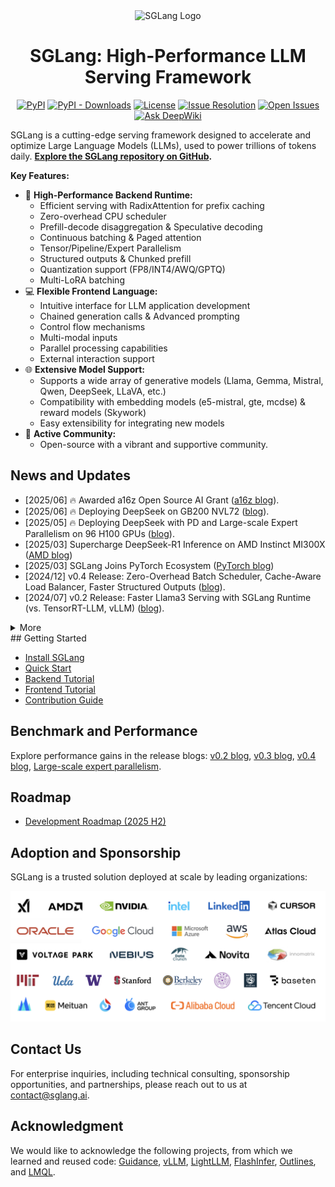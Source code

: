 <div align="center">
  <img src="https://raw.githubusercontent.com/sgl-project/sglang/main/assets/logo.png" alt="SGLang Logo" width="400" margin="10px">
  <h1>SGLang: High-Performance LLM Serving Framework</h1>

  [![PyPI](https://img.shields.io/pypi/v/sglang)](https://pypi.org/project/sglang)
  [![PyPI - Downloads](https://img.shields.io/pypi/dm/sglang)]()
  [![License](https://img.shields.io/github/license/sgl-project/sglang.svg)](https://github.com/sgl-project/sglang/tree/main/LICENSE)
  [![Issue Resolution](https://img.shields.io/github/issues-closed-raw/sgl-project/sglang)](https://github.com/sgl-project/sglang/issues)
  [![Open Issues](https://img.shields.io/github/issues-raw/sgl-project/sglang)](https://github.com/sgl-project/sglang/issues)
  [![Ask DeepWiki](https://deepwiki.com/badge.svg)](https://deepwiki.com/sgl-project/sglang)
</div>

SGLang is a cutting-edge serving framework designed to accelerate and optimize Large Language Models (LLMs), used to power trillions of tokens daily. **[Explore the SGLang repository on GitHub](https://github.com/sgl-project/sglang).**

**Key Features:**

*   🚀 **High-Performance Backend Runtime:**
    *   Efficient serving with RadixAttention for prefix caching
    *   Zero-overhead CPU scheduler
    *   Prefill-decode disaggregation & Speculative decoding
    *   Continuous batching & Paged attention
    *   Tensor/Pipeline/Expert Parallelism
    *   Structured outputs & Chunked prefill
    *   Quantization support (FP8/INT4/AWQ/GPTQ)
    *   Multi-LoRA batching
*   💻 **Flexible Frontend Language:**
    *   Intuitive interface for LLM application development
    *   Chained generation calls & Advanced prompting
    *   Control flow mechanisms
    *   Multi-modal inputs
    *   Parallel processing capabilities
    *   External interaction support
*   🌐 **Extensive Model Support:**
    *   Supports a wide array of generative models (Llama, Gemma, Mistral, Qwen, DeepSeek, LLaVA, etc.)
    *   Compatibility with embedding models (e5-mistral, gte, mcdse) & reward models (Skywork)
    *   Easy extensibility for integrating new models
*   🤝 **Active Community:**
    *   Open-source with a vibrant and supportive community.

## News and Updates

*   [2025/06] 🔥 Awarded a16z Open Source AI Grant ([a16z blog](https://a16z.com/advancing-open-source-ai-through-benchmarks-and-bold-experimentation/)).
*   [2025/06] 🔥 Deploying DeepSeek on GB200 NVL72 ([blog](https://lmsys.org/blog/2025-06-16-gb200-part-1/)).
*   [2025/05] 🔥 Deploying DeepSeek with PD and Large-scale Expert Parallelism on 96 H100 GPUs ([blog](https://lmsys.org/blog/2025-05-05-large-scale-ep/)).
*   [2025/03] Supercharge DeepSeek-R1 Inference on AMD Instinct MI300X ([AMD blog](https://rocm.blogs.amd.com/artificial-intelligence/DeepSeekR1-Part2/README.html))
*   [2025/03] SGLang Joins PyTorch Ecosystem ([PyTorch blog](https://pytorch.org/blog/sglang-joins-pytorch/))
*   [2024/12] v0.4 Release: Zero-Overhead Batch Scheduler, Cache-Aware Load Balancer, Faster Structured Outputs ([blog](https://lmsys.org/blog/2024-12-04-sglang-v0-4/)).
*   [2024/07] v0.2 Release: Faster Llama3 Serving with SGLang Runtime (vs. TensorRT-LLM, vLLM) ([blog](https://lmsys.org/blog/2024-07-25-sglang-llama3/)).
<details>
<summary>More</summary>

*   [2025/02] Unlock DeepSeek-R1 Inference Performance on AMD Instinct™ MI300X GPU ([AMD blog](https://rocm.blogs.amd.com/artificial-intelligence/DeepSeekR1_Perf/README.html))
*   [2025/01] SGLang provides day one support for DeepSeek V3/R1 models on NVIDIA and AMD GPUs ([instructions](https://github.com/sgl-project/sglang/tree/main/benchmark/deepseek_v3), [AMD blog](https://www.amd.com/en/developer/resources/technical-articles/amd-instinct-gpus-power-deepseek-v3-revolutionizing-ai-development-with-sglang.html), [10+ other companies](https://x.com/lmsysorg/status/1887262321636221412))
*   [2024/10] The First SGLang Online Meetup ([slides](https://github.com/sgl-project/sgl-learning-materials?tab=readme-ov-file#the-first-sglang-online-meetup)).
*   [2024/09] v0.3 Release: 7x Faster DeepSeek MLA, 1.5x Faster torch.compile, Multi-Image/Video LLaVA-OneVision ([blog](https://lmsys.org/blog/2024-09-04-sglang-v0-3/)).
*   [2024/02] SGLang enables **3x faster JSON decoding** ([blog](https://lmsys.org/blog/2024-02-05-compressed-fsm/)).
*   [2024/01] SGLang provides up to **5x faster inference** with RadixAttention ([blog](https://lmsys.org/blog/2024-01-17-sglang/)).
*   [2024/01] SGLang powers the serving of the official **LLaVA v1.6** release demo ([usage](https://github.com/haotian-liu/LLaVA?tab=readme-ov-file#demo)).

</details>
## Getting Started

*   [Install SGLang](https://docs.sglang.ai/start/install.html)
*   [Quick Start](https://docs.sglang.ai/backend/send_request.html)
*   [Backend Tutorial](https://docs.sglang.ai/backend/openai_api_completions.html)
*   [Frontend Tutorial](https://docs.sglang.ai/frontend/frontend.html)
*   [Contribution Guide](https://docs.sglang.ai/references/contribution_guide.html)

## Benchmark and Performance

Explore performance gains in the release blogs: [v0.2 blog](https://lmsys.org/blog/2024-07-25-sglang-llama3/), [v0.3 blog](https://lmsys.org/blog/2024-09-04-sglang-v0-3/), [v0.4 blog](https://lmsys.org/blog/2024-12-04-sglang-v0-4/), [Large-scale expert parallelism](https://lmsys.org/blog/2025-05-05-large-scale-ep/).

## Roadmap

*   [Development Roadmap (2025 H2)](https://github.com/sgl-project/sglang/issues/7736)

## Adoption and Sponsorship

SGLang is a trusted solution deployed at scale by leading organizations:

<img src="https://raw.githubusercontent.com/sgl-project/sgl-learning-materials/refs/heads/main/slides/adoption.png" alt="logo" width="800" margin="10px">

## Contact Us

For enterprise inquiries, including technical consulting, sponsorship opportunities, and partnerships, please reach out to us at contact@sglang.ai.

## Acknowledgment

We would like to acknowledge the following projects, from which we learned and reused code: [Guidance](https://github.com/guidance-ai/guidance), [vLLM](https://github.com/vllm-project/vllm), [LightLLM](https://github.com/ModelTC/lightllm), [FlashInfer](https://github.com/flashinfer-ai/flashinfer), [Outlines](https://github.com/outlines-dev/outlines), and [LMQL](https://github.com/eth-sri/lmql).
